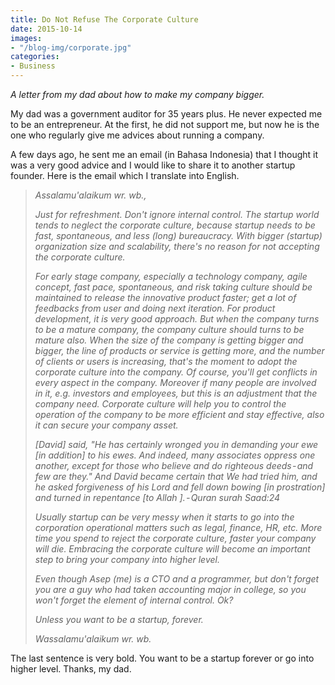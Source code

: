 ```yaml
---
title: Do Not Refuse The Corporate Culture
date: 2015-10-14
images:
- "/blog-img/corporate.jpg"
categories:
- Business
---
```


_A letter from my dad about how to make my company bigger._

My dad was a government auditor for 35 years plus. He never expected me to be an entrepreneur. At the first, he did not support me, but now he is the one who regularly give me advices about running a company.

A few days ago, he sent me an email (in Bahasa Indonesia) that I thought it was a very good advice and I would like to share it to another startup founder. Here is the email which I translate into English.

> _Assalamu'alaikum wr. wb.,_
>
>
> _Just for refreshment. Don't ignore internal control. The startup world tends to neglect the corporate culture, because startup needs to be fast, spontaneous, and less (long) bureaucracy. With bigger (startup) organization size and scalability, there's no reason for not accepting the corporate culture._
>
>
> _For early stage company, especially a technology company, agile concept, fast pace, spontaneous, and risk taking culture should be maintained to release the innovative product faster; get a lot of feedbacks from user and doing next iteration. For product development, it is very good approach. But when the company turns to be a mature company, the company culture should turns to be mature also. When the size of the company is getting bigger and bigger, the line of products or service is getting more, and the number of clients or users is increasing, that's the moment to adopt the corporate culture into the company. Of course, you'll get conflicts in every aspect in the company. Moreover if many people are involved in it, e.g. investors and employees, but this is an adjustment that the company need. Corporate culture will help you to control the operation of the company to be more efficient and stay effective, also it can secure your company asset._
>
>
> _[David] said, "He has certainly wronged you in demanding your ewe [in addition] to his ewes. And indeed, many associates oppress one another, except for those who believe and do righteous deeds - and few are they." And David became certain that We had tried him, and he asked forgiveness of his Lord and fell down bowing [in prostration] and turned in repentance [to Allah ]. - Quran surah Saad:24_
>
>
> _Usually startup can be very messy when it starts to go into the corporation operational matters such as legal, finance, HR, etc. More time you spend to reject the corporate culture, faster your company will die. Embracing the corporate culture will become an important step to bring your company into higher level._
>
>
> _Even though Asep (me) is a CTO and a programmer, but don't forget you are a guy who had taken accounting major in college, so you won't forget the element of internal control. Ok?_
>
>
> _Unless you want to be a startup, forever._
>
>
> _Wassalamu'alaikum wr. wb._

The last sentence is very bold. You want to be a startup forever or go into higher level. Thanks, my dad.
